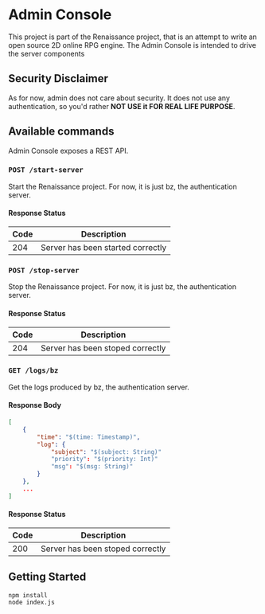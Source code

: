 # Admin Console

This project is part of the Renaissance project, that is an attempt
to write an open source 2D online RPG engine. The Admin Console is
intended to drive the server components

## Security Disclaimer

As for now, admin does not care about security. It does not use any
authentication, so you'd rather **NOT USE it FOR REAL LIFE PURPOSE**.

## Available commands

Admin Console exposes a REST API.

### `POST /start-server`

Start the Renaissance project. For now, it is just bz, the
authentication server.

#### Response Status

Code | Description
-----|-------------
204  | Server has been started correctly

### `POST /stop-server`

Stop the Renaissance project. For now, it is just bz, the
authentication server.

#### Response Status

Code | Description
-----|-------------
204  | Server has been stoped correctly

### `GET /logs/bz`

Get the logs produced by bz, the authentication server.

#### Response Body

```json
[
    {
        "time": "$(time: Timestamp)",
        "log": {
            "subject": "$(subject: String)"
            "priority": "$(priority: Int)"
            "msg": "$(msg: String)"
        }
    },
    ...
]
```

#### Response Status

Code | Description
-----|-------------
200  | Server has been stoped correctly

## Getting Started

```
npm install
node index.js
```
